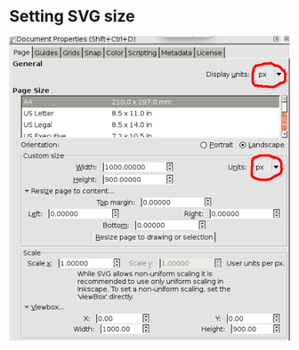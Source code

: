 Setting SVG size
================

![Setting image size](images/inkscape_set-image-size.png?raw=true)
